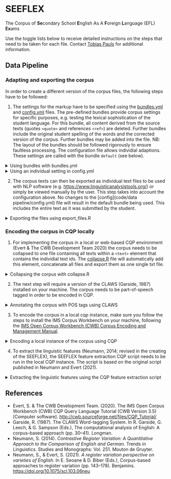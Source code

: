 # SEEFLEX
The Corpus of **Se**condary School **E**nglish As A **F**oreign **L**anguage (EFL) **Ex**ams

Use the toggle lists below to receive detailed instructions on the steps that need to be taken for each file. Contact [Tobias Pauls](mailto:tobias.pauls@ifaar.rwth-aachen.de) for additional information.

## Data Pipeline

### Adapting and exporting the corpus

In order to create a different version of the corpus files, the following steps have to be followed:

1. The settings for the markup have to be specified using the [bundles.yml](bundles.yml) and [config.yml](config.yml) files. The pre-defined bundles provide corpus settings for specific purposes, e.g. testing the lexical sophistication of the student language. For this bundle, all content derived from the source texts (quotes `<quote>` and references `<ref>`) are deleted. Further bundles include the original student spelling of the words and the corrected version of the corpus. Further bundles may be added into the file. NB: The layout of the bundles should be followed rigorously to ensure faultless processing. The configuration file allows individial adaptions. These settings are called with the bundle `default` (see below).

<details>
  <summary>Using bundles with bundles.yml</summary>

a) Choose a bundle described in the [bundles.yml](bundles.yml) file <br>
b) Type the name of this bundle (leftmost indentation of the tree) in line 37 `use_bundle` in the [config.yml](config.yml) file. <br>
c) If the bundle is not `default`, it will overwrite the [config.yml](config.yml) settings. <br>
d) Save the files!

</details>

<details>
  <summary>Using an individual setting in config.yml</summary>
  
a) Go through the mark-up elements below `text_cleaning` and choose `true` or `false` using the comments as guide (e.g. `remove_quotes: false` = quotes are not removed) <br>
b) Type `default` in line 37 for `use_bundle` in the [config.yml](config.yml) file. <br>
c) Save the files!

</details>

2. The corpus texts can then be exported as individual text files to be used with NLP software (e.g. https://www.linguisticanalysistools.org/) or simply be viewed manually by the user. This step takes into account the configuration above. No changes to the [config](code/data pipeline/config.yml) file will result in the default bundle being used. This includes the entire text as it was submitted by the student.

<details>
  <summary>Exporting the files using export_files.R</summary>
  
a) Set working directory to the SEEFLEX root folder <br>
b) Give your corpus version a name in line 167 <br>
c) Run the entire [export_files](export_files.R) script (default output format = .txt -> cf. l. 158).
d) The corpus files were written to the output directory.

</details>


### Encoding the corpus in CQP locally

1. For implementing the corpus in a local or web-based CQP environment (Evert & The CWB Development Team 2020) the corpus needs to be collapsed to one file containing all texts within a `<text>` element that contains the individial text ids. The [collapse.R](collapse.R) file will automatically add this element, concatenate all files and export them as one single txt file.

<details>
  <summary>Collapsing the corpus with collapse.R</summary>
  
a) Give your corpus a name in line 138 <br>
b) Set the `directory` to the output directory defined in the step above <br>
c) Run the entire [collapse.R](collapse.R) script.

</details>

2. The next step will require a version of the CLAWS (Garside, 1987) installed on your machine. The corpus needs to be part-of-speech tagged in order to be encoded in CQP.

<details>
  <summary>Annotating the corpus with POS tags using CLAWS</summary>

a) Execute the command `run_claws 20240618_SEEFLEX.txt` (with the filename matching your output file created in the step above) <br>
b) Convert the corpus to a vertical format using the command `convert -v2ksupp -rare -nosos 20240709_SEEFLEX.txt.c7 20240709_SEEFLEX.vrt 20240709_SEEFLEX.txt.c7.supp` (with the filenames matching your files created by CLAWS)

See [The IMS Open Corpus Workbench (CWB) Corpus Encoding and Management Manual](https://cwb.sourceforge.io/files/CWB_Encoding_Tutorial.pdf) for detailed instructions on how to encode the corpus on your local CQP.

</details>

3. To encode the corpus in a local cqp instance, make sure you follow the steps to install the IMS Corpus Workbench on your machine, following the [IMS Open Corpus Workbench (CWB) Corpus Encoding and Management Manual](https://cwb.sourceforge.io/files/CWB_Encoding_Tutorial.pdf).

<details>
  <summary>Encoding a local instance of the corpus using CQP</summary>

a) Execute the following commands (with your adapted filenames and paths): <br>

```
cwb-encode -d /home/tbecker/corpus -f 20240831_SEEFLEX.vrt -R reg/seeflex -P pos -P lemma -S text:0+id -S body -S head -S s -S qs -S p -S l -S lg:1+type -S u:0+who -S sp -S speaker -S address -S addrLine -S quote -S q -S choice -S orig -S reg -S abbr -S expan  -S surplus -S add -S date -S link -S email -S salute -S signed -S stage -S kinesic -S desc -S emph -S ref:0+target+type -S name:0+type -S gap:0+reason+quantity+unit -S foreign:0+xml_lang;## my code
cwb-encode -d /home/tbecker/seeflexorig -f 20250405_seeflex_orig.vrt -R reg/orig/seeflexorig -P pos -P lemma -S text:0+id -S body -S head -S s -S qs -S p -S l -S lg:1+type -S u:0+who -S sp -S speaker -S address -S addrLine -S quote -S q -S choice -S orig -S reg -S abbr -S expan  -S surplus -S add -S date -S link -S email -S salute -S signed -S stage -S kinesic -S desc -S emph -S ref:0+target+type -S name:0+type -S gap:0+reason+quantity+unit -S foreign:0+xml_lang;

cwb-make -r reg SEEFLEXORIG;

cqp -e -r reg

SEEFLEXORIG;
```

</details>

4. To extract the linguistic features (Neumann, 2014; revised in the creating of the SEEFLEX), the SEEFLEX feature extraction CQP script needs to be run in the local CQP instance. The script is based on the original script published in Neumann and Evert (2021).


<details>
  <summary>Extracting the linguistic features using the CQP feature extraction script</summary>

a) To run the cqp get_features.cqp script, exit cqp by typing `exit` in the console and run the following line: <br>

```
cqp -c -r reg/orig -D SEEFLEXORIG -f get_features_seeflex.cqp | perl featex.perl 20250407_SEEFLEX.tsv 
```

</details>



## References

- Evert, S. & The CWB Development Team. (2020). The IMS Open Corpus Workbench (CWB) CQP Query Language Tutorial (CWB Version 3.5) [Computer software]. http://cwb.sourceforge.net/files/CQP_Tutorial/
- Garside, R. (1987). The CLAWS Word-tagging System. In R. Garside, G. Leech, & G. Sampson (Eds.), The computational analysis of English: A corpus-based approach (pp. 30–41). Longman.
- Neumann, S. (2014). *Contrastive Register Variation: A Quantitative Approach to the Comparison of English and German*. Trends in Linguistics. Studies and Monographs: Vol. 251. Mouton de Gruyter.
- Neumann, S., & Evert, S. (2021). *A register variation perspective on varieties of English*. In E. Seoane & D. Biber (Eds.), Corpus-based approaches to register variation (pp. 143–178). Benjamins. https://doi.org/10.1075/scl.103.06neu